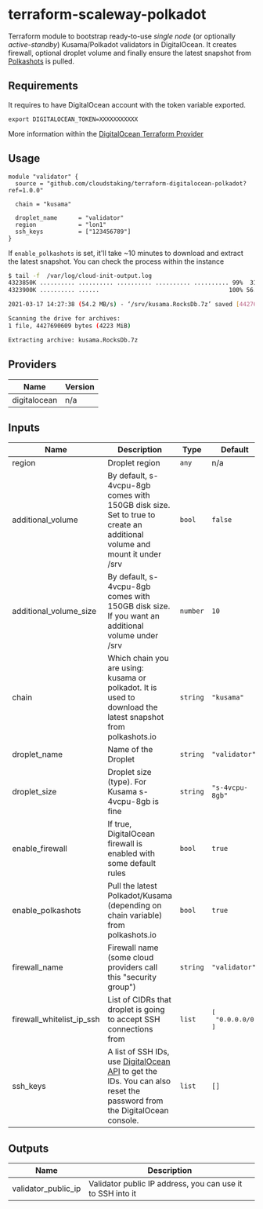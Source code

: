 # terraform-scaleway-polkadot

Terraform module to bootstrap ready-to-use _single node_ (or optionally _active-standby_) Kusama/Polkadot validators in DigitalOcean. It creates firewall, optional droplet volume and finally ensure the latest snapshot from [Polkashots](https://polkashots.io) is pulled.

## Requirements

It requires to have DigitalOcean account with the token variable exported. 

```
export DIGITALOCEAN_TOKEN=XXXXXXXXXXX
```

More information within the [DigitalOcean Terraform Provider](https://registry.terraform.io/providers/digitalocean/digitalocean/latest/docs)

## Usage

```hcl
module "validator" {
  source = "github.com/cloudstaking/terraform-digitalocean-polkadot?ref=1.0.0"

  chain = "kusama"

  droplet_name      = "validator"
  region            = "lon1"
  ssh_keys          = ["123456789"]
}
```

If `enable_polkashots` is set, it'll take ~10 minutes to download and extract the latest snapshot. You can check the process within the instance

```sh
$ tail -f  /var/log/cloud-init-output.log
4323850K .......... .......... .......... .......... .......... 99%  313M 0s
4323900K .......... ......                                     100% 56.2M=78s

2021-03-17 14:27:38 (54.2 MB/s) - ‘/srv/kusama.RocksDb.7z’ saved [4427690609/4427690609]

Scanning the drive for archives:
1 file, 4427690609 bytes (4223 MiB)

Extracting archive: kusama.RocksDb.7z
```

## Providers

| Name | Version |
|------|---------|
| digitalocean | n/a |

## Inputs

| Name | Description | Type | Default |
|------|-------------|------|---------|
| region | Droplet region | `any` | n/a |
| additional_volume | By default, s-4vcpu-8gb comes with 150GB disk size. Set to true to create an additional volume and mount it under /srv | `bool` | `false` |
| additional_volume_size | By default, s-4vcpu-8gb comes with 150GB disk size. If you want an additional volume under /srv | `number` | `10` |
| chain | Which chain you are using: kusama or polkadot. It is used to download the latest snapshot from polkashots.io | `string` | `"kusama"` |
| droplet_name | Name of the Droplet | `string` | `"validator"` |
| droplet_size | Droplet size (type). For Kusama s-4vcpu-8gb is fine | `string` | `"s-4vcpu-8gb"` |
| enable_firewall | If true, DigitalOcean firewall is enabled with some default rules | `bool` | `true` |
| enable_polkashots | Pull the latest Polkadot/Kusama (depending on chain variable) from polkashots.io | `bool` | `true` |
| firewall_name | Firewall name (some cloud providers call this "security group") | `string` | `"validator"` |
| firewall_whitelist_ip_ssh | List of CIDRs that droplet is going to accept SSH connections from | `list` | <pre>[<br>  "0.0.0.0/0"<br>]</pre> |
| ssh_keys | A list of SSH IDs, use [DigitalOcean API](https://developers.digitalocean.com/documentation/v2/#ssh-keys) to get the IDs. You can also reset the password from the DigitalOcean console. | `list` | `[]` |

## Outputs

| Name | Description |
|------|-------------|
| validator_public_ip | Validator public IP address, you can use it to SSH into it |


